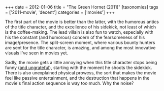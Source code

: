 +++
date = 2012-01-06
title = "The Green Hornet (2011)"
[taxonomies]
tags = ['2011-movie', 'decent']
categories = ['movies']
+++

The first part of the movie is better than the latter, with the humorous
antics of the title character, and the excellence of his sidekick, not
least of which is the coffee-making. The lead villain is also fun to
watch, especially with his the constant (and humorous) concern of the
fearsomeness of his image/presence. The split-screen moment, where
various bounty hunters are sent for the title character, is amazing, and
among the most innovative visuals I've seen in movies yet.

Sadly, the movie gets a little annoying when this title character stops
being funny ([and ungrateful]), starting with the moment he shoots the
sidekick. There is also unexplained physical prowess, the sort that
makes the movie feel like passive entertainment, and the destruction
that happens in the movie's final action sequence is way too much. Why
the noise?

  [and ungrateful]: @/unforgiving-characters-are-annoying.md
